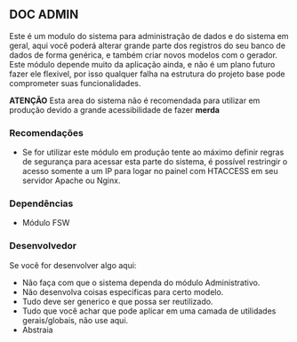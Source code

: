 ## DOC ADMIN

Este é um modulo do sistema para administração de dados e do sistema em geral, aqui você poderá alterar grande parte dos registros do seu banco de dados de forma genérica, e também criar novos modelos com o gerador. Este módulo depende muito da aplicação ainda, e não é um plano futuro fazer ele flexivel, por isso qualquer falha na estrutura do projeto base pode comprometer suas funcionalidades.

**ATENÇÃO** Esta area do sistema não é recomendada para utilizar em produção devido a grande acessibilidade de fazer **merda**


### Recomendações

- Se for utilizar este módulo em produção tente ao máximo definir regras de segurança para acessar esta parte do sistema, é possível restringir o acesso somente a um IP para logar no painel com HTACCESS em seu servidor Apache ou Nginx.


### Dependências

- Módulo FSW


### Desenvolvedor

Se você for desenvolver algo aqui:

- Não faça com que o sistema dependa do módulo Administrativo.
- Não desenvolva coisas especificas para certo modelo.
- Tudo deve ser generico e que possa ser reutilizado.
- Tudo que você achar que pode aplicar em uma camada de utilidades gerais/globais, não use aqui.
- Abstraia
